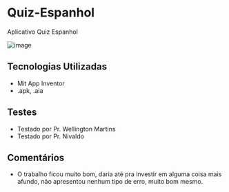 # Quiz-Espanhol
Aplicativo Quiz Espanhol

![image]()


## Tecnologias Utilizadas
- Mit App Inventor
- .apk, .aia

## Testes
- Testado por Pr. Wellington Martins
- Testado por Pr. Nivaldo

## Comentários
- O trabalho ficou muito bom, daria até pra investir em alguma coisa mais afundo, não apresentou nenhum tipo de erro, muito bom mesmo.

